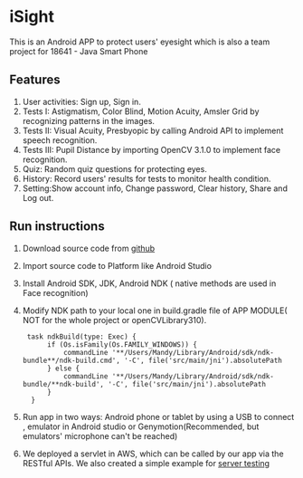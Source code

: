 # iSight

This is an Android APP to protect users' eyesight which is also a team project for 18641 - Java Smart Phone

## Features

1. User activities: Sign up, Sign in.
2. Tests I: Astigmatism, Color Blind, Motion Acuity, Amsler Grid by recognizing patterns in the images.
3. Tests II: Visual Acuity, Presbyopic by calling Android API to implement speech recognition.
4. Tests III: Pupil Distance by importing OpenCV 3.1.0 to implement face recognition.
5. Quiz: Random quiz questions for protecting eyes.
6. History: Record users' results for tests to monitor health condition.
6. Setting:Show account info, Change password, Clear history, Share and Log out.

## Run instructions

1. Download source code from [github](https://github.com/MandyChen0114/iSight)
2. Import source code to Platform like Android Studio
3. Install Android SDK, JDK, Android NDK ( native methods are used in Face recognition)
4. Modify NDK path to your local one in build.gradle file of APP MODULE( NOT for the whole project or openCVLibrary310).

        task ndkBuild(type: Exec) {
             if (Os.isFamily(Os.FAMILY_WINDOWS)) {
                 commandLine '**/Users/Mandy/Library/Android/sdk/ndk-bundle**/ndk-build.cmd', '-C', file('src/main/jni').absolutePath
             } else {
                 commandLine '**/Users/Mandy/Library/Android/sdk/ndk-bundle/**ndk-build', '-C', file('src/main/jni').absolutePath
             }
         } 

5. Run app in two ways: Android phone or tablet by using a USB to connect , emulator in Android studio or Genymotion(Recommended, but emulators' microphone can't be reached)
6. We deployed a servlet in AWS, which can be called by our app via the RESTful APIs. We also created a simple example for [server testing](http://ec2-54-235-239-186.compute-1.amazonaws.com:8080/ISightServer/ISightQuery?queryId=1&id=0)


